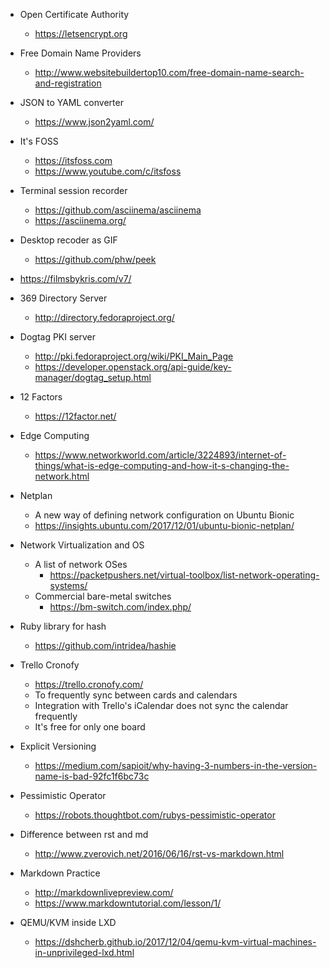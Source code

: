 - Open Certificate Authority
  - https://letsencrypt.org
- Free Domain Name Providers
  - http://www.websitebuildertop10.com/free-domain-name-search-and-registration
- JSON to YAML converter
  - https://www.json2yaml.com/
- It's FOSS
  - https://itsfoss.com
  - https://www.youtube.com/c/itsfoss


- Terminal session recorder
  - https://github.com/asciinema/asciinema
  - https://asciinema.org/
  
- Desktop recoder as GIF
  - https://github.com/phw/peek
  
- https://filmsbykris.com/v7/

- 369 Directory Server
  - http://directory.fedoraproject.org/

- Dogtag PKI server
  - http://pki.fedoraproject.org/wiki/PKI_Main_Page
  - https://developer.openstack.org/api-guide/key-manager/dogtag_setup.html

- 12 Factors
  - https://12factor.net/

- Edge Computing
  - https://www.networkworld.com/article/3224893/internet-of-things/what-is-edge-computing-and-how-it-s-changing-the-network.html

- Netplan
  - A new way of defining network configuration on Ubuntu Bionic
  - https://insights.ubuntu.com/2017/12/01/ubuntu-bionic-netplan/

- Network Virtualization and OS
  - A list of network OSes
    - https://packetpushers.net/virtual-toolbox/list-network-operating-systems/
  - Commercial bare-metal switches
    - https://bm-switch.com/index.php/
    

- Ruby library for hash
  - https://github.com/intridea/hashie

- Trello Cronofy
  - https://trello.cronofy.com/
  - To frequently sync between cards and calendars
  - Integration with Trello's iCalendar does not sync the calendar frequently
  - It's free for only one board

- Explicit Versioning
  - https://medium.com/sapioit/why-having-3-numbers-in-the-version-name-is-bad-92fc1f6bc73c
- Pessimistic Operator
  - https://robots.thoughtbot.com/rubys-pessimistic-operator

- Difference between rst and md
  - http://www.zverovich.net/2016/06/16/rst-vs-markdown.html

- Markdown Practice
  - http://markdownlivepreview.com/
  - https://www.markdowntutorial.com/lesson/1/

- QEMU/KVM inside LXD
  - https://dshcherb.github.io/2017/12/04/qemu-kvm-virtual-machines-in-unprivileged-lxd.html
